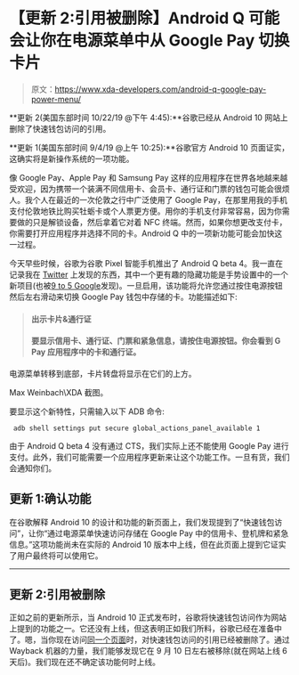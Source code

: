 # 【更新 2:引用被删除】Android Q 可能会让你在电源菜单中从 Google Pay 切换卡片

> 原文：<https://www.xda-developers.com/android-q-google-pay-power-menu/>

**更新 2(美国东部时间 10/22/19 @下午 4:45):**谷歌已经从 Android 10 网站上删除了快速钱包访问的引用。

**更新 1(美国东部时间 9/4/19 @上午 10:25):**谷歌官方 Android 10 页面证实，这确实将是新操作系统的一项功能。

像 Google Pay、Apple Pay 和 Samsung Pay 这样的应用程序在世界各地越来越受欢迎，因为携带一个装满不同信用卡、会员卡、通行证和门票的钱包可能会很烦人。我个人在最近的一次伦敦之行中广泛使用了 Google Pay，在那里用我的手机支付伦敦地铁比购买牡蛎卡或个人票更方便。用你的手机支付非常容易，因为你需要做的只是解锁设备，然后拿着它对着 NFC 终端。然而，如果你想更改支付卡，你需要打开应用程序并选择不同的卡。Android Q 中的一项新功能可能会加快这一过程。

今天早些时候，谷歌为谷歌 Pixel 智能手机推出了 Android Q beta 4。我一直在记录我在 [Twitter](https://twitter.com/MishaalRahman/status/1136390889780187136) 上发现的东西，其中一个更有趣的隐藏功能是手势设置中的一个新项目(也被[9 to 5 Google](https://9to5google.com/2019/06/05/android-google-pay-power-menu/)发现)。一旦启用，该功能将允许您通过按住电源按钮然后左右滑动来切换 Google Pay 钱包中存储的卡。功能描述如下:

> #### **出示卡片&通行证**
> 
> #### 要显示信用卡、通行证、门票和紧急信息，请按住电源按钮。你会看到 G Pay 应用程序中的卡和通行证。

电源菜单转移到底部，卡片转盘将显示在它们的上方。

Max Weinbach\\XDA 截图。

要显示这个新特性，只需输入以下 ADB 命令:

```
 adb shell settings put secure global_actions_panel_available 1 
```

由于 Android Q beta 4 没有通过 CTS，我们实际上还不能使用 Google Pay 进行支付。此外，我们可能需要一个应用程序更新来让这个功能工作。一旦有货，我们会通知你们。

## 更新 1:确认功能

在谷歌解释 Android 10 的设计和功能的新页面上，我们发现提到了“快速钱包访问”，让你“通过电源菜单快速访问存储在 Google Pay 中的信用卡、登机牌和紧急信息。”这项功能尚未在实际的 Android 10 版本中上线，但在此页面上提到它证实了用户最终将可以使用它。

* * *

## 更新 2:引用被删除

正如之前的更新所示，当 Android 10 正式发布时，谷歌将快速钱包访问作为网站上提到的功能之一。它还没有上线，但这表明正如我们所料，谷歌已经在准备中了。嗯，当你现在访问[同一个页面](https://www.android.com/android-10/)时，对快速钱包访问的引用已经被删除了。通过 Wayback 机器的力量，我们能够发现它在 9 月 10 日左右被移除(就在网站上线 6 天后)。我们现在还不确定该功能何时上线。